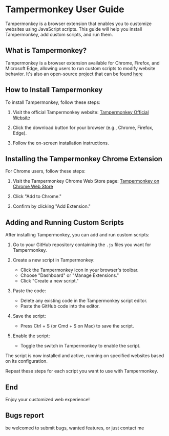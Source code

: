 # Tampermonkey User Guide

Tampermonkey is a browser extension that enables you to customize websites using JavaScript scripts. This guide will help you install Tampermonkey, add custom scripts, and run them.

## What is Tampermonkey?

Tampermonkey is a browser extension available for Chrome, Firefox, and Microsoft Edge, allowing users to run custom scripts to modify website behavior. It's also an open-source project that can be found [here](https://github.com/Tampermonkey/tampermonkey)

## How to Install Tampermonkey

To install Tampermonkey, follow these steps:

1. Visit the official Tampermonkey website: [Tampermonkey Official Website](https://www.tampermonkey.net/)

2. Click the download button for your browser (e.g., Chrome, Firefox, Edge).

3. Follow the on-screen installation instructions.

## Installing the Tampermonkey Chrome Extension

For Chrome users, follow these steps:

1. Visit the Tampermonkey Chrome Web Store page: [Tampermonkey on Chrome Web Store](https://chromewebstore.google.com/detail/tampermonkey/dhdgffkkebhmkfjojejmpbldmpobfkfo)

2. Click "Add to Chrome."

3. Confirm by clicking "Add Extension."

## Adding and Running Custom Scripts

After installing Tampermonkey, you can add and run custom scripts:

1. Go to your GitHub repository containing the `.js` files you want for Tampermonkey.

2. Create a new script in Tampermonkey:
   - Click the Tampermonkey icon in your browser's toolbar.
   - Choose "Dashboard" or "Manage Extensions."
   - Click "Create a new script."

3. Paste the code:
   - Delete any existing code in the Tampermonkey script editor.
   - Paste the GitHub code into the editor.

4. Save the script:
   - Press Ctrl + S (or Cmd + S on Mac) to save the script.

5. Enable the script:
   - Toggle the switch in Tampermonkey to enable the script.

The script is now installed and active, running on specified websites based on its configuration.

Repeat these steps for each script you want to use with Tampermonkey.

## End
Enjoy your customized web experience!

## Bugs report
be welcomed to submit bugs, wanted features, or just contact me
